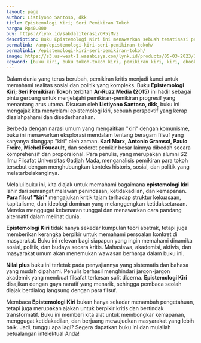 ```yaml
---
layout: page
author: Listiyono Santoso, dkk
title: Epistemologi Kiri; Seri Pemikiran Tokoh
harga: Rp40.000
buy: https://lynk.id/sabdaliterasi/OR5jMvz
description: Buku Epistemologi Kiri ini menawarkan sebuah tematisasi pemikiran para filsuf yang dicap KIRI oleh zaman.
permalink: /amp/epistemologi-kiri-seri-pemikiran-tokoh/
permalink1: /epistemologi-kiri-seri-pemikiran-tokoh/
image: https://s3.us-west-1.wasabisys.com/lynk.id/products/05-03-2023/1677979681664_5282506
keyword: [buku kiri, buku tokoh-tokoh kiri, pemikiran kiri, kiri, ebook kiri, buku kiri original murah]
---
```

<p>Dalam dunia yang terus berubah, pemikiran kritis menjadi kunci untuk memahami realitas sosial dan politik yang kompleks. Buku <strong>Epistemologi Kiri; Seri Pemikiran Tokoh</strong> terbitan <strong>Ar-Ruzz Media (2015)</strong> ini hadir sebagai pintu gerbang untuk menjelajahi pemikiran-pemikiran progresif yang menantang arus utama. Disusun oleh <strong>Listiyono Santoso, dkk</strong>, buku ini mengajak kita menyelami epistemologi kiri, sebuah perspektif yang kerap disalahpahami dan disederhanakan.</p><p>Berbeda dengan narasi umum yang mengaitkan "kiri" dengan komunisme, buku ini menawarkan eksplorasi mendalam tentang beragam filsuf yang karyanya dianggap "kiri" oleh zaman. <strong>Karl Marx, Antonio Gramsci, Paulo Freire, Michel Foucault,</strong> dan sederet pemikir besar lainnya dibedah secara komprehensif dan proporsional. Para penulis, yang merupakan alumni S2 Ilmu Filsafat Universitas Gadjah Mada, menganalisis pemikiran para tokoh tersebut dengan menghubungkan konteks historis, sosial, dan politik yang melatarbelakanginya.</p><p>Melalui buku ini, kita diajak untuk memahami bagaimana <strong>epistemologi kiri</strong> lahir dari semangat melawan penindasan, ketidakadilan, dan kemapanan. <strong>Para filsuf "kiri"</strong> mengajukan kritik tajam terhadap struktur kekuasaan, kapitalisme, dan ideologi dominan yang melanggengkan ketidaksetaraan. Mereka menggugat kebenaran tunggal dan menawarkan cara pandang alternatif dalam melihat dunia.</p><p><strong>Epistemologi Kiri</strong> tidak hanya sekedar kumpulan teori abstrak, tetapi juga memberikan kerangka berpikir untuk memahami persoalan konkret di masyarakat. Buku ini relevan bagi siapapun yang ingin memahami dinamika sosial, politik, dan budaya secara kritis. Mahasiswa, akademisi, aktivis, dan masyarakat umum akan menemukan wawasan berharga dalam buku ini.</p><p><strong>Nilai plus</strong> buku ini terletak pada penyajiannya yang sistematis dan bahasa yang mudah dipahami. Penulis berhasil menghindari jargon-jargon akademik yang membuat filsafat terkesan sulit dicerna. <strong>Epistemologi Kiri</strong> disajikan dengan gaya naratif yang menarik, sehingga pembaca seolah diajak berdialog langsung dengan para filsuf.</p><p>Membaca <strong>Epistemologi Kiri</strong> bukan hanya sekadar menambah pengetahuan, tetapi juga merupakan ajakan untuk berpikir kritis dan bertindak transformatif. Buku ini memberi kita alat untuk membongkar kemapanan, menggugat ketidakadilan, dan berjuang mewujudkan masyarakat yang lebih baik. Jadi, tunggu apa lagi? Segera dapatkan buku ini dan mulailah petualangan intelektual Anda!</p>

